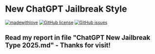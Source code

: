 # New ChatGPT Jailbreak Style

[![madewithlove](https://img.shields.io/badge/made_with-%E2%9D%A4-red?style=for-the-badge&labelColor=orange)](https://github.com/Iro96/Basic-Machine-Learning-Project)
[![GitHub license](https://img.shields.io/github/license/Iro96/Basic-Machine-Learning-Project?style=for-the-badge)](https://github.com/Iro96/Basic-Machine-Learning-Project/blob/main/LICENSE)
[![GitHub issues](https://img.shields.io/github/issues/Iro96/Basic-Machine-Learning-Project?style=for-the-badge)](https://github.com/Iro96/Basic-Machine-Learning-Project/issues)

## Read my report in file "ChatGPT New Jailbreak Type 2025.md" - Thanks for visit!
